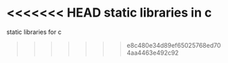 <<<<<<< HEAD
static libraries in c
=======
static libraries for c
>>>>>>> e8c480e34d89ef65025768ed704aa4463e492c92
